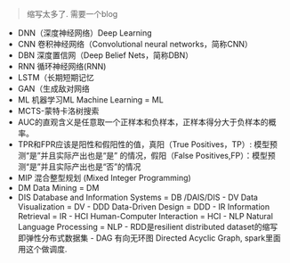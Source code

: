 > 缩写太多了. 需要一个blog

- DNN（深度神经网络）Deep Learning
- CNN 卷积神经网络（Convolutional neural networks，简称CNN）
- DBN 深度置信网（Deep Belief Nets，简称DBN）
- RNN 循环神经网络(RNN)
- LSTM（长期短期记忆
- GAN（生成敌对网络
- ML 机器学习ML Machine Learning = ML
- MCTS-蒙特卡洛树搜索
- AUC的直观含义是任意取一个正样本和负样本，正样本得分大于负样本的概率。
- TPR和FPR应该是阳性和假阳性的值，真阳（True Positives，TP）: 模型预测“是”并且实际产出也是“是” 的情况，假阳（False Positives,FP）：模型预测“是”并且实际产出也是“否”的情况
- MIP  混合整型规划 (Mixed Integer Programming)
- DM Data Mining = DM
- DIS Database and Information Systems = DB /DAIS/DIS
  		- DV Data Visualization = DV
  		- DDD Data-Driven Design = DDD
  		- IR Information Retrieval = IR
  		- HCI Human-Computer Interaction = HCI 
  		- NLP Natural Language Processing = NLP
  		- RDD是resilient distributed dataset的缩写即弹性分布式数据集
  		- DAG 有向无环图 Directed Acyclic Graph, spark里面用这个做调度.